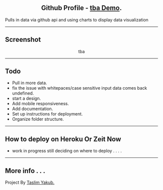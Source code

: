 <p align="center"><h2 align="center">Github Profile - <a target="_blank" href="#">tba Demo</a>. </h2></p>

<p align="left">Pulls in data via github api and using charts to display data visualization</p>

---

<p align="left"><h2 align="left">Screenshot</h2></p>

<p align="center"> tba </p>

---

<p align="left"><h2 align="left">Todo</h2></p>

- Pull in more data.
- fix the issue with whitepaces/case sensitive input data comes back undefined.
- start a design.
- Add mobile responsiveness.
- Add documentation.
- Set up instructions for deployment.
- Organize folder structure.

---

<p align="left"><h2 align="left">How to deploy on Heroku Or Zeit Now</h2></p>

- work in progress still deciding on where to deploy . . . .

---

<p align="left"><h2 align="left">More info . . .</h2></p>
<p align="left"> Project By <a target="_blank" href="https://taslim.me/">Taslim Yakub.</a>
